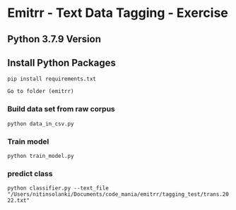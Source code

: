 # Emitrr - Text Data Tagging - Exercise

## Python 3.7.9 Version

## Install Python Packages
`pip install requirements.txt`

`Go to folder (emitrr)`


### Build data set from raw corpus
`python data_in_csv.py`


### Train model
`python train_model.py`

### predict class
`python classifier.py --text_file "/Users/nitinsolanki/Documents/code_mania/emitrr/tagging_test/trans.2022.txt"`